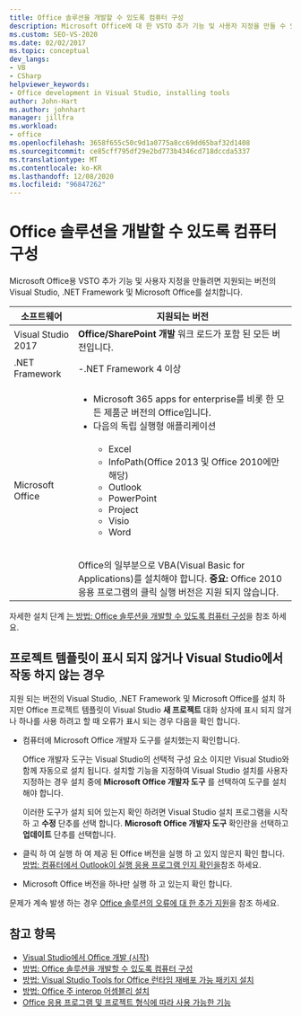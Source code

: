 ```yaml
---
title: Office 솔루션을 개발할 수 있도록 컴퓨터 구성
description: Microsoft Office에 대 한 VSTO 추가 기능 및 사용자 지정을 만들 수 있도록 지원 되는 버전의 Visual Studio, .NET Framework 및 Microsoft Office를 설치 하는 방법에 대해 알아봅니다.
ms.custom: SEO-VS-2020
ms.date: 02/02/2017
ms.topic: conceptual
dev_langs:
- VB
- CSharp
helpviewer_keywords:
- Office development in Visual Studio, installing tools
author: John-Hart
ms.author: johnhart
manager: jillfra
ms.workload:
- office
ms.openlocfilehash: 3658f655c50c9d1a0775a8cc69dd65baf32d1408
ms.sourcegitcommit: ce85cff795df29e2bd773b4346cd718dccda5337
ms.translationtype: MT
ms.contentlocale: ko-KR
ms.lasthandoff: 12/08/2020
ms.locfileid: "96847262"
---
```

# <a name="configure-a-computer-to-develop-office-solutions"></a>Office 솔루션을 개발할 수 있도록 컴퓨터 구성

Microsoft Office용 VSTO 추가 기능 및 사용자 지정을 만들려면 지원되는 버전의 Visual Studio, .NET Framework 및 Microsoft Office를 설치합니다.

|소프트웨어|지원되는 버전|
|--------------|------------------------|
|Visual Studio 2017| **Office/SharePoint 개발** 워크 로드가 포함 된 모든 버전입니다.|
|.NET Framework|-.NET Framework 4 이상|
|Microsoft Office|<ul><li>Microsoft 365 apps for enterprise를 비롯 한 모든 제품군 버전의 Office입니다.</li><li>다음의 독립 실행형 애플리케이션<br /><br /> <ul><li>Excel</li><li>InfoPath(Office 2013 및 Office 2010에만 해당)</li><li>Outlook</li><li>PowerPoint</li><li>Project</li><li>Visio</li><li>Word</li></ul></li></ul><br /> Office의 일부분으로 VBA(Visual Basic for Applications)를 설치해야 합니다. **중요:** Office 2010 응용 프로그램의 클릭 실행 버전은 지원 되지 않습니다.|

자세한 설치 단계 [는 방법: Office 솔루션을 개발할 수 있도록 컴퓨터 구성](../vsto/how-to-configure-a-computer-to-develop-office-solutions.md)을 참조 하세요.

## <a name="if-project-templates-dont-appear-or-they-dont-work-in-visual-studio"></a>프로젝트 템플릿이 표시 되지 않거나 Visual Studio에서 작동 하지 않는 경우

지원 되는 버전의 Visual Studio, .NET Framework 및 Microsoft Office를 설치 하지만 Office 프로젝트 템플릿이 Visual Studio **새 프로젝트** 대화 상자에 표시 되지 않거나 하나를 사용 하려고 할 때 오류가 표시 되는 경우 다음을 확인 합니다.

- 컴퓨터에 Microsoft Office 개발자 도구를 설치했는지 확인합니다.

     Office 개발자 도구는 Visual Studio의 선택적 구성 요소 이지만 Visual Studio와 함께 자동으로 설치 됩니다. 설치할 기능을 지정하여 Visual Studio 설치를 사용자 지정하는 경우 설치 중에 **Microsoft Office 개발자 도구** 를 선택하여 도구를 설치해야 합니다.

     이러한 도구가 설치 되어 있는지 확인 하려면 Visual Studio 설치 프로그램을 시작 하 고 **수정** 단추를 선택 합니다. **Microsoft Office 개발자 도구** 확인란을 선택하고 **업데이트** 단추를 선택합니다.

- 클릭 하 여 실행 하 여 제공 된 Office 버전을 실행 하 고 있지 않은지 확인 합니다. [방법: 컴퓨터에서 Outlook이 실행 응용 프로그램 인지 확인을](/previous-versions/office/developer/office-2010/ff864733(v=office.14))참조 하세요.

- Microsoft Office 버전을 하나만 실행 하 고 있는지 확인 합니다.

문제가 계속 발생 하는 경우 [Office 솔루션의 오류에 대 한 추가 지원](../vsto/additional-support-for-errors-in-office-solutions.md)을 참조 하세요.

## <a name="see-also"></a>참고 항목
- [Visual Studio에서 Office 개발 &#40;시작&#41;](../vsto/getting-started-office-development-in-visual-studio.md)
- [방법: Office 솔루션을 개발할 수 있도록 컴퓨터 구성](../vsto/how-to-configure-a-computer-to-develop-office-solutions.md)
- [방법: Visual Studio Tools for Office 런타임 재배포 가능 패키지 설치](../vsto/how-to-install-the-visual-studio-tools-for-office-runtime-redistributable.md)
- [방법: Office 주 interop 어셈블리 설치](../vsto/how-to-install-office-primary-interop-assemblies.md)
- [Office 응용 프로그램 및 프로젝트 형식에 따라 사용 가능한 기능](../vsto/features-available-by-office-application-and-project-type.md)